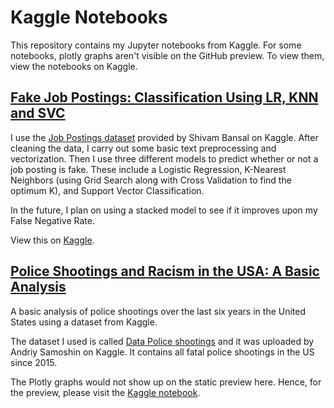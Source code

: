# Kaggle Notebooks

This repository contains my Jupyter notebooks from Kaggle. For some notebooks, plotly graphs aren't visible on the GitHub preview. To view them, view the notebooks on Kaggle.

## [Fake Job Postings: Classification Using LR, KNN and SVC](https://github.com/shoaibmnagi/kaggle_notebooks/blob/master/fake-job-posting-prediction.ipynb)
I use the [Job Postings dataset](https://www.kaggle.com/shivamb/real-or-fake-fake-jobposting-prediction) provided by Shivam Bansal on Kaggle. After cleaning the data, I carry out some basic text preprocessing and vectorization. Then I use three different models to predict whether or not a job posting is fake. These include a Logistic Regression, K-Nearest Neighbors (using Grid Search along with Cross Validation to find the optimum K), and Support Vector Classification. 

In the future, I plan on using a stacked model to see if it improves upon my False Negative Rate.

View this on [Kaggle](https://www.kaggle.com/shoaibmnagi/fake-job-posting-prediction-lr-knn-svc).


## [Police Shootings and Racism in the USA: A Basic Analysis](https://github.com/shoaibmnagi/kaggle_notebooks/blob/master/us-police-and-racism-analyzing-shooting-data.ipynb)
A basic analysis of police shootings over the last six years in the United States using a dataset from Kaggle.

The dataset I used is called [Data Police shootings](https://www.kaggle.com/mrmorj/data-police-shootings) and it was uploaded by Andriy Samoshin on Kaggle. It contains all fatal police shootings in the US since 2015. 

The Plotly graphs would not show up on the static preview here. Hence, for the preview, please visit the [Kaggle notebook](https://www.kaggle.com/shoaibmnagi/us-police-and-racism-analyzing-shooting-data).
